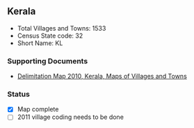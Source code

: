 ## Kerala

* Total Villages and Towns: 1533
* Census State code: 32
* Short Name: KL


### Supporting Documents

- [Delimitation Map 2010, Kerala, Maps of Villages and Towns](http://delimitation.lsgkerala.gov.in/map)

### Status
- [x] Map complete
- [ ] 2011 village coding needs to be done
